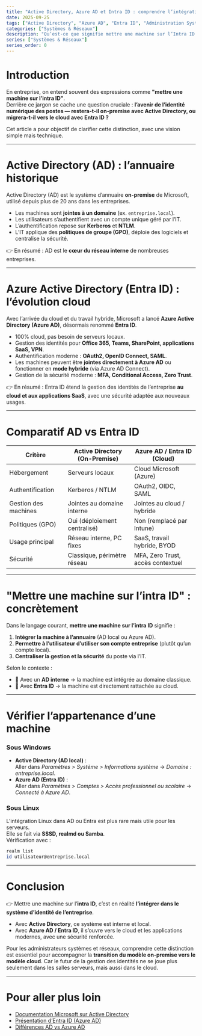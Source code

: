 ```yaml
---
title: "Active Directory, Azure AD et Intra ID : comprendre l’intégration des machines"
date: 2025-09-25
tags: ["Active Directory", "Azure AD", "Entra ID", "Administration Système", "Sécurité"]
categories: ["Systèmes & Réseaux"]
description: "Qu’est-ce que signifie mettre une machine sur l’Intra ID ? Découvre la différence entre Active Directory et Azure AD (Entra ID), et comment les entreprises gèrent les identités et les postes de travail."
series: ["Systèmes & Réseaux"]
series_order: 0
---
```


# Introduction

En entreprise, on entend souvent des expressions comme **"mettre une machine sur l’intra ID"**.  
Derrière ce jargon se cache une question cruciale : **l’avenir de l’identité numérique des postes — restera-t-il on-premise avec Active Directory, ou migrera-t-il vers le cloud avec Entra ID ?**

Cet article a pour objectif de clarifier cette distinction, avec une vision simple mais technique.

---

# Active Directory (AD) : l’annuaire historique

Active Directory (AD) est le système d’annuaire **on-premise** de Microsoft, utilisé depuis plus de 20 ans dans les entreprises.

- Les machines sont **jointes à un domaine** (ex. `entreprise.local`).
- Les utilisateurs s’authentifient avec un compte unique géré par l’IT.
- L’authentification repose sur **Kerberos** et **NTLM**.
- L’IT applique des **politiques de groupe (GPO)**, déploie des logiciels et centralise la sécurité.

👉 En résumé : AD est le **cœur du réseau interne** de nombreuses entreprises.

---

# Azure Active Directory (Entra ID) : l’évolution cloud

Avec l’arrivée du cloud et du travail hybride, Microsoft a lancé **Azure Active Directory (Azure AD)**, désormais renommé **Entra ID**.

- 100% cloud, pas besoin de serveurs locaux.
- Gestion des identités pour **Office 365, Teams, SharePoint, applications SaaS, VPN**.
- Authentification moderne : **OAuth2, OpenID Connect, SAML**.
- Les machines peuvent être **jointes directement à Azure AD** ou fonctionner en **mode hybride** (via Azure AD Connect).
- Gestion de la sécurité moderne : **MFA, Conditional Access, Zero Trust**.

👉 En résumé : Entra ID étend la gestion des identités de l’entreprise **au cloud et aux applications SaaS**, avec une sécurité adaptée aux nouveaux usages.

---

# Comparatif AD vs Entra ID

| **Critère**          | **Active Directory (On-Premise)** | **Azure AD / Entra ID (Cloud)** |
|-----------------------|-----------------------------------|---------------------------------|
| Hébergement           | Serveurs locaux                  | Cloud Microsoft (Azure)         |
| Authentification      | Kerberos / NTLM                  | OAuth2, OIDC, SAML              |
| Gestion des machines  | Jointes au domaine interne        | Jointes au cloud / hybride      |
| Politiques (GPO)      | Oui (déploiement centralisé)      | Non (remplacé par Intune)       |
| Usage principal       | Réseau interne, PC fixes          | SaaS, travail hybride, BYOD     |
| Sécurité              | Classique, périmètre réseau       | MFA, Zero Trust, accès contextuel|

---

# "Mettre une machine sur l’intra ID" : concrètement

Dans le langage courant, **mettre une machine sur l’intra ID** signifie :

1. **Intégrer la machine à l’annuaire** (AD local ou Azure AD).  
2. **Permettre à l’utilisateur d’utiliser son compte entreprise** (plutôt qu’un compte local).  
3. **Centraliser la gestion et la sécurité** du poste via l’IT.  

Selon le contexte :

- 🔹 Avec un **AD interne** → la machine est intégrée au domaine classique.  
- 🔹 Avec **Entra ID** → la machine est directement rattachée au cloud.

---

# Vérifier l’appartenance d’une machine

### Sous Windows

- **Active Directory (AD local)** :  
  Aller dans *Paramètres > Système > Informations système* → *Domaine : entreprise.local*.  
- **Azure AD (Entra ID)** :  
  Aller dans *Paramètres > Comptes > Accès professionnel ou scolaire* → *Connecté à Azure AD*.  

### Sous Linux

L’intégration Linux dans AD ou Entra est plus rare mais utile pour les serveurs.  
Elle se fait via **SSSD, realmd ou Samba**.  
Vérification avec :  

```bash
realm list
id utilisateur@entreprise.local
````

---

# Conclusion

👉 Mettre une machine sur l’**intra ID**, c’est en réalité **l’intégrer dans le système d’identité de l’entreprise**.

- Avec **Active Directory**, ce système est interne et local.
- Avec **Azure AD / Entra ID**, il s’ouvre vers le cloud et les applications modernes, avec une sécurité renforcée.

Pour les administrateurs systèmes et réseaux, comprendre cette distinction est essentiel pour accompagner la **transition du modèle on-premise vers le modèle cloud**.
Car le futur de la gestion des identités ne se joue plus seulement dans les salles serveurs, mais aussi dans le cloud.

---

# Pour aller plus loin

- [Documentation Microsoft sur Active Directory](https://learn.microsoft.com/fr-fr/windows-server/identity/ad-ds/get-started/virtual-dc/active-directory-domain-services-overview)
- [Présentation d’Entra ID (Azure AD)](https://learn.microsoft.com/fr-fr/entra/fundamentals/whatis)
- [Différences AD vs Azure AD](https://learn.microsoft.com/fr-fr/azure/active-directory/fundamentals/active-directory-whatis)
